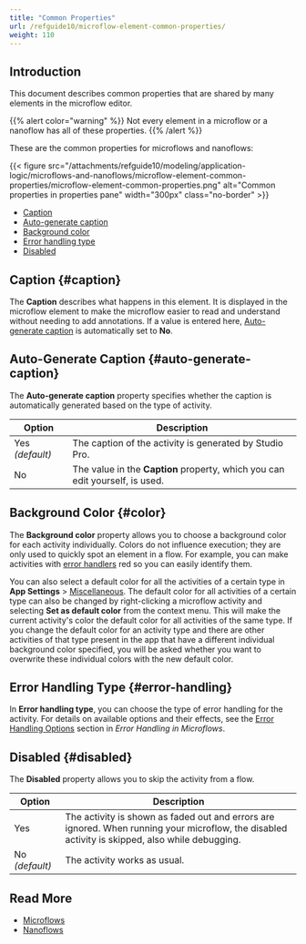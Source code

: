 ```yaml
---
title: "Common Properties"
url: /refguide10/microflow-element-common-properties/
weight: 110
---
```


## Introduction

This document describes common properties that are shared by many elements in the microflow editor.

{{% alert color="warning" %}}
Not every element in a microflow or a nanoflow has all of these properties.
{{% /alert %}}

These are the common properties for microflows and nanoflows:

{{< figure src="/attachments/refguide10/modeling/application-logic/microflows-and-nanoflows/microflow-element-common-properties/microflow-element-common-properties.png" alt="Common properties in properties pane"   width="300px"  class="no-border" >}}

* [Caption](#caption)
* [Auto-generate caption](#auto-generate-caption)
* [Background color](#color)
* [Error handling type](#error-handling)
* [Disabled](#disabled)

## Caption {#caption}

The **Caption** describes what happens in this element. It is displayed in the microflow element to make the microflow easier to read and understand without needing to add annotations. If a value is entered here, [Auto-generate caption](#auto-generate-caption) is automatically set to **No**.

## Auto-Generate Caption {#auto-generate-caption}

The **Auto-generate caption** property specifies whether the caption is automatically generated based on the type of activity.

| Option | Description |
| --- | --- |
| Yes  *(default)* | The caption of the activity is generated by Studio Pro. |
| No | The value in the **Caption** property, which you can edit yourself, is used. |

## Background Color {#color}

The **Background color** property allows you to choose a background color for each activity individually. Colors do not influence execution; they are only used to quickly spot an element in a flow. For example, you can make activities with [error handlers](/refguide10/error-handling-in-microflows/#errorhandlers) red so you can easily identify them.

You can also select a default color for all the activities of a certain type in **App Settings** > [Miscellaneous](/refguide10/app-settings/#miscellaneous). The default color for all activities of a certain type can also be changed by right-clicking a microflow activity and selecting **Set as default color** from the context menu. This will make the current activity's color the default color for all activities of the same type. If you change the default color for an activity type and there are other activities of that type present in the app that have a different individual background color specified, you will be asked whether you want to overwrite these individual colors with the new default color.

## Error Handling Type {#error-handling}

In **Error handling type**, you can choose the type of error handling for the activity. For details on available options and their effects, see the [Error Handling Options](/refguide10/error-handling-in-microflows/#errorhandlers) section in *Error Handling in Microflows*.

## Disabled {#disabled}

The **Disabled** property allows you to skip the activity from a flow.

| Option | Description | 
| --- |--- |
| Yes | The activity is shown as faded out and errors are ignored. When running your microflow, the disabled activity is skipped, also while debugging. |
| No *(default)* | The activity works as usual. | 

## Read More

* [Microflows](/refguide10/microflows/)
* [Nanoflows](/refguide10/nanoflows/)
